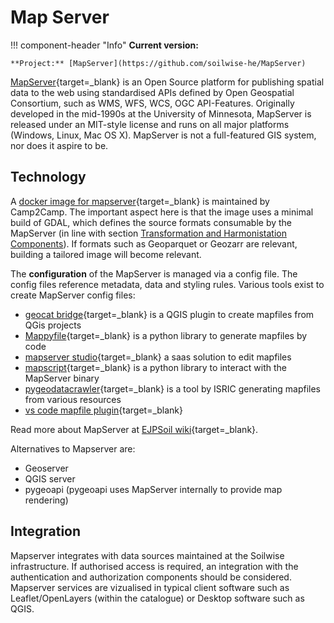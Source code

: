# Map Server

!!! component-header "Info"
    **Current version:**

    **Project:** [MapServer](https://github.com/soilwise-he/MapServer)

[MapServer](https://mapserver.org){target=_blank} is an Open Source platform for publishing spatial data to the web using standardised APIs defined by Open Geospatial Consortium, such as WMS, WFS, WCS, OGC API-Features. Originally developed in the mid-1990s at the University of Minnesota, MapServer is released under an MIT-style license and runs on all major platforms (Windows, Linux, Mac OS X). MapServer is not a full-featured GIS system, nor does it aspire to be. 

## Technology

A [docker image for mapserver](https://github.com/camptocamp/docker-mapserver){target=_blank} is maintained by Camp2Camp. The important aspect here is that the image uses a minimal build of GDAL, which defines the source formats consumable by the MapServer (in line with section [Transformation and Harmonistation Components](transformation.md)). If formats such as Geoparquet or Geozarr are relevant, building a tailored image will become relevant.

The **configuration** of the MapServer is managed via a config file. The config files reference metadata, data and styling rules. Various tools exist to create MapServer config files:

- [geocat bridge](https://www.geocat.net/docs/bridge/qgis/latest/){target=_blank} is a QGIS plugin to create mapfiles from QGis projects
- [Mappyfile](https://github.com/geographika/mappyfile){target=_blank} is a python library to generate mapfiles by code
- [mapserver studio](https://mapserverstudio.net/){target=_blank} a saas solution to edit mapfiles
- [mapscript](https://www.mapserver.org/mapscript/){target=_blank} is a python library to interact with the MapServer binary 
- [pygeodatacrawler](https://pypi.org/project/geodatacrawler/){target=_blank} is a tool by ISRIC generating mapfiles from various resources
- [vs code mapfile plugin](https://marketplace.visualstudio.com/items?itemName=chicoff.mapfile){target=_blank}

Read more about MapServer at [EJPSoil wiki](https://ejpsoil.github.io/soildata-assimilation-guidance/cookbook/mapserver.html){target=_blank}.

Alternatives to Mapserver are:

- Geoserver
- QGIS server
- pygeoapi (pygeoapi uses MapServer internally to provide map rendering)


## Integration

Mapserver integrates with data sources maintained at the Soilwise infrastructure. If authorised access is required, an integration with the authentication and authorization components should be considered. Mapserver services are vizualised in typical client software such as Leaflet/OpenLayers (within the catalogue) or Desktop software such as QGIS.